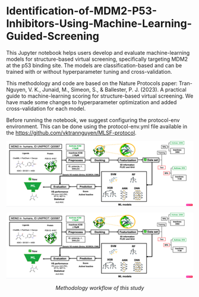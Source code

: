 # Identification-of-MDM2-P53-Inhibitors-Using-Machine-Learning-Guided-Screening
This Jupyter notebook helps users develop and evaluate machine-learning models for structure-based virtual screening, specifically targeting MDM2 at the p53 binding site. The models are classification-based and can be trained with or without hyperparameter tuning and cross-validation.

This methodology and code are based on the Nature Protocols paper: Tran-Nguyen, V. K., Junaid, M., Simeon, S., & Ballester, P. J. (2023). A practical guide to machine-learning scoring for structure-based virtual screening. We have made some changes to hyperparameter optimization and added cross-validation for each model.

Before running the notebook, we suggest configuring the protocol-env environment. This can be done using the protocol-env.yml file available in the https://github.com/vktrannguyen/MLSF-protocol.

![Methodology workflow of this study](Figures/Figure_2.png)
<p align="center">
  <img src="Figures/Figure_2.png" alt="Methodology workflow" width="600"/>
</p>
<p align="center"><em>Methodology workflow of this study</em></p>

